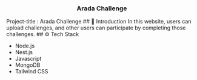 <h3 align="center"> Arada Challenge </h3>
Project-title : Arada Challenge 
## <a name="introduction">🤖 Introduction</a>
In this website, users can upload challenges, and other users can participate by completing those challenges.
## <a name="tech-stack">⚙️ Tech Stack</a>

- Node.js
- Nest.js
- Javascript
- MongoDB
- Tailwind CSS
